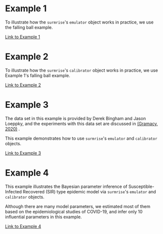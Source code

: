 # Example 1

To illustrate how the `surmrise`'s  `emulator` object works in practice, we use the falling ball example. 

[Link to Example 1](http://localhost:8888/notebooks/Desktop/GitHub_Folders/ModCal/examples/Example1/Example1_nb.ipynb)

# Example 2

To illustrate how the `surmrise`'s  `calibrator` object works in practice, we use Example 1's falling ball example. 

[Link to Example 2](http://localhost:8888/notebooks/Desktop/GitHub_Folders/ModCal/examples/Example2/Example2_nb.ipynb)

# Example 3

The data set in this example is provided by Derek Bingham and Jason Loeppky, and the experiments with this data set are discussed in [(Gramacy, 2020)](https://bookdown.org/rbg/surrogates/chap8.html) . 

This example demonstrates how to use `surmrise`'s  `emulator` and  `calibrator` objects.

[Link to Example 3](http://localhost:8888/notebooks/Desktop/GitHub_Folders/ModCal/examples/Example3/Example3_nb.ipynb)

# Example 4

This example illustrates the Bayesian parameter inference of Susceptible-Infected Recovered (SIR) type epidemic model via  `surmrise`'s  `emulator` and  `calibrator` objects. 

Although there are many model parameters, we estimated most of them based on the epidemiological studies of COVID-19, and infer only 10 influential parameters in this example.

[Link to Example 4](http://localhost:8888/notebooks/Desktop/GitHub_Folders/ModCal/examples/Example4/Example4_nb.ipynb)

